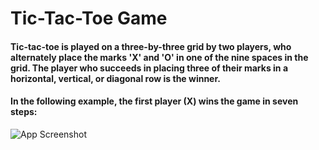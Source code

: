 
# Tic-Tac-Toe Game

#### Tic-tac-toe is played on a three-by-three grid by two players, who alternately place the marks 'X' and 'O' in one of the nine spaces in the grid. The player who succeeds in placing three of their marks in a horizontal, vertical, or diagonal row is the winner.

#### In the following example, the first player (X) wins the game in seven steps:



![App Screenshot](https://upload.wikimedia.org/wikipedia/commons/thumb/1/1b/Tic-tac-toe-game-1.svg/719px-Tic-tac-toe-game-1.svg.png)


